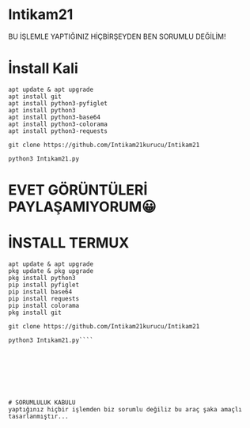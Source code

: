 # Intikam21
BU İŞLEMLE YAPTIĞINIZ HİÇBİRŞEYDEN BEN SORUMLU DEĞİLİM!

# İnstall Kali
````USAGE:
apt update & apt upgrade
apt install git
apt install python3-pyfiglet
apt install python3 
apt install python3-base64
apt install python3-colorama
apt install python3-requests

git clone https://github.com/Intikam21kurucu/Intikam21

python3 Intıkam21.py
`````













# EVET GÖRÜNTÜLERİ PAYLAŞAMIYORUM😀

# İNSTALL TERMUX
````usage:
apt update & apt upgrade 
pkg update & pkg upgrade 
pkg install python3 
pip install pyfiglet 
pip install base64 
pip install requests
pip install colorama
pkg install git

git clone https://github.com/Intikam21kurucu/Intikam21

python3 Intıkam21.py````








# SORUMLULUK KABULU
yaptığınız hiçbir işlemden biz sorumlu değiliz bu araç şaka amaçlı tasarlanmıştır...

